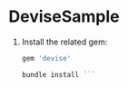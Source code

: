# DeviseSample

1. Install the related gem:

	```Ruby
	gem 'devise'
	```
	```Ruby
	bundle install ```